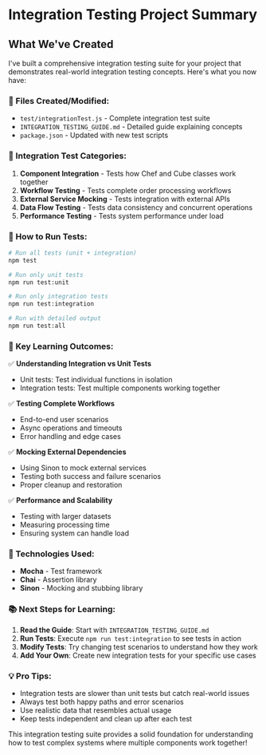 # Integration Testing Project Summary

## What We've Created

I've built a comprehensive integration testing suite for your project that demonstrates real-world integration testing concepts. Here's what you now have:

### 📁 Files Created/Modified:
- `test/integrationTest.js` - Complete integration test suite
- `INTEGRATION_TESTING_GUIDE.md` - Detailed guide explaining concepts
- `package.json` - Updated with new test scripts

### 🧪 Integration Test Categories:

1. **Component Integration** - Tests how Chef and Cube classes work together
2. **Workflow Testing** - Tests complete order processing workflows
3. **External Service Mocking** - Tests integration with external APIs
4. **Data Flow Testing** - Tests data consistency and concurrent operations
5. **Performance Testing** - Tests system performance under load

### 🚀 How to Run Tests:

```bash
# Run all tests (unit + integration)
npm test

# Run only unit tests
npm run test:unit

# Run only integration tests
npm run test:integration

# Run with detailed output
npm run test:all
```

### 🎯 Key Learning Outcomes:

✅ **Understanding Integration vs Unit Tests**
- Unit tests: Test individual functions in isolation
- Integration tests: Test multiple components working together

✅ **Testing Complete Workflows**
- End-to-end user scenarios
- Async operations and timeouts
- Error handling and edge cases

✅ **Mocking External Dependencies**
- Using Sinon to mock external services
- Testing both success and failure scenarios
- Proper cleanup and restoration

✅ **Performance and Scalability**
- Testing with larger datasets
- Measuring processing time
- Ensuring system can handle load

### 🔧 Technologies Used:
- **Mocha** - Test framework
- **Chai** - Assertion library
- **Sinon** - Mocking and stubbing library

### 📚 Next Steps for Learning:

1. **Read the Guide**: Start with `INTEGRATION_TESTING_GUIDE.md`
2. **Run Tests**: Execute `npm run test:integration` to see tests in action
3. **Modify Tests**: Try changing test scenarios to understand how they work
4. **Add Your Own**: Create new integration tests for your specific use cases

### 💡 Pro Tips:
- Integration tests are slower than unit tests but catch real-world issues
- Always test both happy paths and error scenarios
- Use realistic data that resembles actual usage
- Keep tests independent and clean up after each test

This integration testing suite provides a solid foundation for understanding how to test complex systems where multiple components work together!
